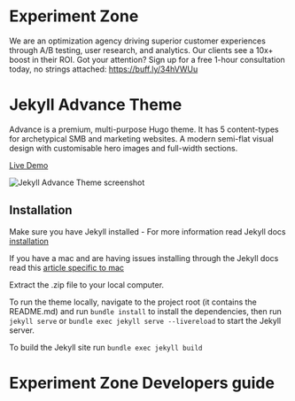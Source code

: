 # Experiment Zone

We are an optimization agency driving superior customer experiences through A/B testing, user research, and analytics. Our clients see a 10x+ boost in their ROI. Got your attention? Sign up for a free 1-hour consultation today, no strings attached: https://buff.ly/34hVWUu

# Jekyll Advance Theme

Advance is a premium, multi-purpose Hugo theme. It has 5 content-types for archetypical SMB and marketing websites. A modern semi-flat visual design with customisable hero images and full-width sections.

[Live Demo](https://jekyll-advance-pro.netlify.com/)

![Jekyll Advance Theme screenshot](https://www.zerostatic.io/theme/jekyll-advance-pro/screenshot.png)

## Installation

Make sure you have Jekyll installed - For more information read Jekyll docs [installation](https://jekyllrb.com/docs/installation/)

If you have a mac and are having issues installing through the Jekyll docs read this [article specific to mac](https://mac.install.guide/ruby/12.html)

Extract the .zip file to your local computer.

To run the theme locally, navigate to the project root (it contains the README.md) and run `bundle install` to install the dependencies, then run `jekyll serve` or `bundle exec jekyll serve --livereload` to start the Jekyll server.

To build the Jekyll site run `bundle exec jekyll build`

# Experiment Zone Developers guide
